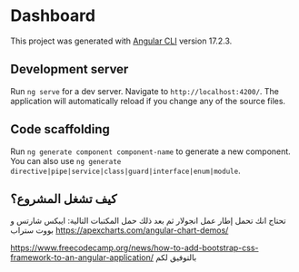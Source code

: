 # Dashboard

This project was generated with [Angular CLI](https://github.com/angular/angular-cli) version 17.2.3.

## Development server

Run `ng serve` for a dev server. Navigate to `http://localhost:4200/`. The application will automatically reload if you change any of the source files.

## Code scaffolding

Run `ng generate component component-name` to generate a new component. You can also use `ng generate directive|pipe|service|class|guard|interface|enum|module`.

## كيف تشغل المشروع؟ 
تحتاج انك تحمل إطار عمل انجولار  ثم بعد ذلك حمل المكتبات التالية:
ايبكس شارتس و بووت ستراب 
https://apexcharts.com/angular-chart-demos/

https://www.freecodecamp.org/news/how-to-add-bootstrap-css-framework-to-an-angular-application/
بالتوفيق لكم


